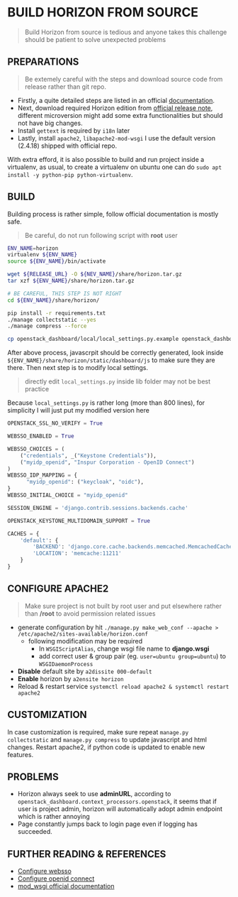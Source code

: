 # BUILD HORIZON FROM SOURCE

> Build Horizon from source is tedious and
> anyone takes this challenge should be patient
> to solve unexpected problems

## PREPARATIONS

> Be extemely careful with the steps and download source code from release
> rather than git repo.

* Firstly, a quite detailed steps are listed in an official [documentation](https://docs.openstack.org/horizon/latest/install/from-source.html#static-assets).
* Next, download required Horizon edition from [official release note](https://releases.openstack.org/pike/index.html#pike-horizon), different microversion might add some extra functionalities but should not have big changes.
* Install `gettext` is required by `i18n` later
* Lastly, install `apache2`, `libapache2-mod-wsgi` I use the default version (2.4.18) shipped with official repo.

With extra efford, it is also possible to build and run project inside a virtualenv, as usual, to create a virtualenv on ubuntu one can do `sudo apt install -y python-pip python-virtualenv`.

## BUILD

Building process is rather simple, follow official documentation is mostly safe.

> Be careful, do not run following script with **root** user

```bash
ENV_NAME=horizon
virtualenv ${ENV_NAME}
source ${ENV_NAME}/bin/activate

wget ${RELEASE_URL} -O ${NEV_NAME}/share/horizon.tar.gz
tar xzf ${ENV_NAME}/share/horizon.tar.gz

# BE CAREFUL, THIS STEP IS NOT RIGHT
cd ${ENV_NAME}/share/horizon/

pip install -r requirements.txt
./manage collectstatic --yes
./manage compress --force

cp openstack_dashboard/local/local_settings.py.example openstack_dashboard/local/local_settings.py
```

After above process, javascrpit should be correctly generated, look inside `${ENV_NAME}/share/horizon/static/dashboard/js` to make sure they are there. Then next step is to modify local settings.

> directly edit `local_settings.py` inside lib folder may not be best
> practice

Because `local_settings.py` is rather long (more than 800 lines), for simplicity I will just put my modified version here

```python
OPENSTACK_SSL_NO_VERIFY = True

WEBSSO_ENABLED = True

WEBSSO_CHOICES = (
    ("credentials", _("Keystone Credentials")),
    ("myidp_openid", "Inspur Corporation - OpenID Connect")
)
WEBSSO_IDP_MAPPING = {
      "myidp_openid": ("keycloak", "oidc"),
}
WEBSSO_INITIAL_CHOICE = "myidp_openid"

SESSION_ENGINE = 'django.contrib.sessions.backends.cache'

OPENSTACK_KEYSTONE_MULTIDOMAIN_SUPPORT = True

CACHES = {
    'default': {
        'BACKEND': 'django.core.cache.backends.memcached.MemcachedCache',
        'LOCATION': 'memcache:11211'
    }
}
```

## CONFIGURE APACHE2

> Make sure project is not built by root user
> and put elsewhere rather
> than **/root** to avoid permission related issues

* generate configuration by hit `./manage.py make_web_conf --apache > /etc/apache2/sites-available/horizon.conf`
  * following modification may be required
    * In `WSGIScriptAlias`, change wsgi file name to **django.wsgi**
    * add correct user & group pair (eg. `user=ubuntu group=ubuntu`) to `WSGIDaemonProcess`
* **Disable** default site by `a2dissite 000-default`
* **Enable** horizon by `a2ensite horizon`
* Reload & restart service `systemctl reload apache2 & systemctl restart apache2`

## CUSTOMIZATION

In case customization is required, make sure repeat `manage.py collectstatic` and `manage.py compress` to update javascript and html changes. Restart apache2, if python code is updated to enable new features.

## PROBLEMS

* Horizon always seek to use **adminURL**, according to `openstack_dashboard.context_processors.openstack`, it seems that if user is project admin, horizon will automatically adopt admin endpoint which is rather annoying
* Page constantly jumps back to login page even if logging has succeeded.

## FURTHER READING & REFERENCES

* [Configure websso](https://docs.openstack.org/keystone/pike/advanced-topics/federation/websso.html)
* [Configure openid connect](https://docs.openstack.org/keystone/pike/advanced-topics/federation/openidc.html)
* [mod_wsgi official documentation](https://modwsgi.readthedocs.io/en/develop/index.html)